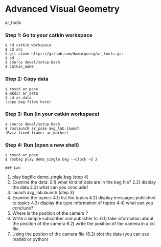 # Advanced Visual Geometry
ar_tools

### Step 1: Go to your catkin workspace
```
$ cd catkin_workspace
$ cd src
$ git clone https://github.com/damarquezg/ar_tools.git
$ cd ..
$ source devel/setup.bash
$ catkin_make
```
### Step 2: Copy data
```
$ roscd ar_pose
$ mkdir ar_data
$ cd ar_data
(copy bag files here)
```
### Step 3: Run (in your catkin workspace)
```
$ source devel/setup.bash
$ roslaunch ar_pose avg_lab.launch
(Rviz fixed frame: ar_marker)
```
### Step 4: Run (open a new shell)
```
$ roscd ar_pose
$ rosbag play demo_single.bag --clock -d 3

### Lab
```
1) play bagfile demo_single.bag (step 4)
2) Examine the data: 
    2.1) what kind of data are in the bag file?
    2.2) display the data
    2.3) what can you conclude?
3) launch avg_lab.launch (step 3)
4) Examine the topics:
    4.1) list the topics
    4.2) display messages published to topics
    4.3) display the type information of topics
    4.4) what can you conclude?
5) Where is the position of the camera ?
6) Write a simple subscriber and publisher to:
    6.1) take information about the position of the camera 
    6.2) write the position of the camera in a txt file
7) Using the postion of the camera file (6.2) plot the data (you can use matlab or python)
